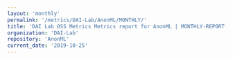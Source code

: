 ```yaml
---
layout: 'monthly'
permalink: '/metrics/DAI-Lab/AnonML/MONTHLY/'
title: 'DAI Lab OSS Metrics Metrics report for AnonML | MONTHLY-REPORT-2019-10-25'
organization: 'DAI-Lab'
repository: 'AnonML'
current_date: '2019-10-25'
---
```

